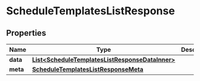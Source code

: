 

# ScheduleTemplatesListResponse


## Properties

| Name | Type | Description | Notes |
|------------ | ------------- | ------------- | -------------|
|**data** | [**List&lt;ScheduleTemplatesListResponseDataInner&gt;**](ScheduleTemplatesListResponseDataInner.md) |  |  [optional] |
|**meta** | [**ScheduleTemplatesListResponseMeta**](ScheduleTemplatesListResponseMeta.md) |  |  [optional] |



